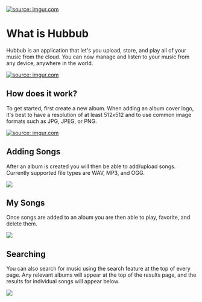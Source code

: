 <a href="http://imgur.com/YE2wBVq"><img src="http://i.imgur.com/YE2wBVq.png" title="source: imgur.com" /></a>

# What is Hubbub

Hubbub is an application that let's you upload, store, and play all of your music from the cloud. You can now manage and listen to your music from any device, anywhere in the world. 

<a href="http://imgur.com/o6eK8rW"><img src="http://i.imgur.com/o6eK8rW.png" title="source: imgur.com" /></a>

## How does it work?

To get started, first create a new album. When adding an album cover logo, it's best to have a resolution of at least 512x512 and to use common image formats such as JPG, JPEG, or PNG.

<a href="http://imgur.com/mh4fW7r"><img src="http://i.imgur.com/mh4fW7r.png" title="source: imgur.com" /></a>

## Adding Songs

After an album is created you will then be able to add/upload songs. Currently supported file types are WAV, MP3, and OGG.

![](http://i.imgur.com/gTNrnV6.png)

## My Songs

Once songs are added to an album you are then able to play, favorite, and delete them.

![](http://i.imgur.com/ggcgbz0.png)

## Searching

You can also search for music using the search feature at the top of every page. Any relevant albums will appear at the top of the results page, and the results for individual songs will appear below. 

![](http://i.imgur.com/kfkFA3N.png)
